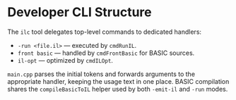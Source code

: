 # Developer CLI Structure

The `ilc` tool delegates top-level commands to dedicated handlers:

- `-run <file.il>` — executed by `cmdRunIL`.
- `front basic` — handled by `cmdFrontBasic` for BASIC sources.
- `il-opt` — optimized by `cmdILOpt`.

`main.cpp` parses the initial tokens and forwards arguments to the
appropriate handler, keeping the usage text in one place. BASIC
compilation shares the `compileBasicToIL` helper used by both
`-emit-il` and `-run` modes.

